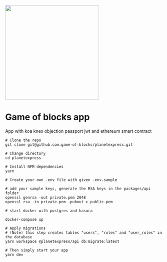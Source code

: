 <img src="https://d33wubrfki0l68.cloudfront.net/static/media/c33c7956c25bc6c88aa0a5f55ac82dd8f22c39a3/throne-home.3a2323f2.png" data-canonical-src="https://d33wubrfki0l68.cloudfront.net/static/media/c33c7956c25bc6c88aa0a5f55ac82dd8f22c39a3/throne-home.3a2323f2.png" width="300" />

# Game of blocks app

App with koa knex objection passport jwt and ethereum smart contract

```
# Clone the repo
git clone git@github.com:game-of-blocks/planetexpress.git

# Change directory
cd planetexpress

# Install NPM dependencies
yarn

# Create your own .env file with given .env.sample

# add your sample keys, generate the RSA keys in the packages/api folder
openssl genrsa -out private.pem 2048
openssl rsa -in private.pem -pubout > public.pem

# start docker with postgres and hasura

docker-compose up

# Apply migrations
# (Note) this step creates tables "users", "roles" and "user_roles" in the database
yarn workspace @planetexpress/api db:migrate:latest

# Then simply start your app
yarn dev

```
